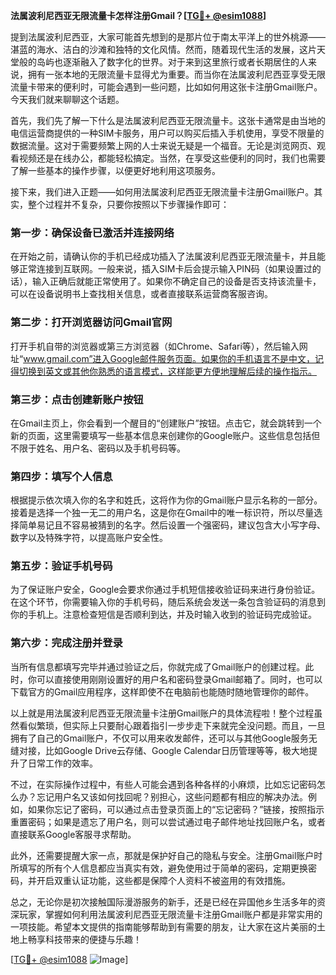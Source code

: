 **法属波利尼西亚无限流量卡怎样注册Gmail？[[TG💪+ @esim1088](https://t.me/s/esim1088)]**

提到法属波利尼西亚，大家可能首先想到的是那片位于南太平洋上的世外桃源——湛蓝的海水、洁白的沙滩和独特的文化风情。然而，随着现代生活的发展，这片天堂般的岛屿也逐渐融入了数字化的世界。对于来到这里旅行或者长期居住的人来说，拥有一张本地的无限流量卡显得尤为重要。而当你在法属波利尼西亚享受无限流量卡带来的便利时，可能会遇到一些问题，比如如何用这张卡注册Gmail账户。今天我们就来聊聊这个话题。

首先，我们先了解一下什么是法属波利尼西亚无限流量卡。这张卡通常是由当地的电信运营商提供的一种SIM卡服务，用户可以购买后插入手机使用，享受不限量的数据流量。这对于需要频繁上网的人士来说无疑是一个福音。无论是浏览网页、观看视频还是在线办公，都能轻松搞定。当然，在享受这些便利的同时，我们也需要了解一些基本的操作步骤，以便更好地利用这项服务。

接下来，我们进入正题——如何用法属波利尼西亚无限流量卡注册Gmail账户。其实，整个过程并不复杂，只要你按照以下步骤操作即可：

### 第一步：确保设备已激活并连接网络

在开始之前，请确认你的手机已经成功插入了法属波利尼西亚无限流量卡，并且能够正常连接到互联网。一般来说，插入SIM卡后会提示输入PIN码（如果设置过的话），输入正确后就能正常使用了。如果你不确定自己的设备是否支持该流量卡，可以在设备说明书上查找相关信息，或者直接联系运营商客服咨询。

### 第二步：打开浏览器访问Gmail官网

打开手机自带的浏览器或第三方浏览器（如Chrome、Safari等），然后输入网址“www.gmail.com”进入Google邮件服务页面。如果你的手机语言不是中文，记得切换到英文或其他你熟悉的语言模式，这样能更方便地理解后续的操作指示。

### 第三步：点击创建新账户按钮

在Gmail主页上，你会看到一个醒目的“创建账户”按钮。点击它，就会跳转到一个新的页面，这里需要填写一些基本信息来创建你的Google账户。这些信息包括但不限于姓名、用户名、密码以及手机号码等。

### 第四步：填写个人信息

根据提示依次填入你的名字和姓氏，这将作为你的Gmail账户显示名称的一部分。接着是选择一个独一无二的用户名，这是你在Gmail中的唯一标识符，所以尽量选择简单易记且不容易被猜到的名字。然后设置一个强密码，建议包含大小写字母、数字以及特殊字符，以提高账户安全性。

### 第五步：验证手机号码

为了保证账户安全，Google会要求你通过手机短信接收验证码来进行身份验证。在这个环节，你需要输入你的手机号码，随后系统会发送一条包含验证码的消息到你的手机上。注意检查短信是否顺利到达，并及时输入收到的验证码完成验证。

### 第六步：完成注册并登录

当所有信息都填写完毕并通过验证之后，你就完成了Gmail账户的创建过程。此时，你可以直接使用刚刚设置好的用户名和密码登录Gmail邮箱了。同时，也可以下载官方的Gmail应用程序，这样即使不在电脑前也能随时随地管理你的邮件。

以上就是用法属波利尼西亚无限流量卡注册Gmail账户的具体流程啦！整个过程虽然看似繁琐，但实际上只要耐心跟着指引一步步走下来就完全没问题。而且，一旦拥有了自己的Gmail账户，不仅可以用来收发邮件，还可以与其他Google服务无缝对接，比如Google Drive云存储、Google Calendar日历管理等等，极大地提升了日常工作的效率。

不过，在实际操作过程中，有些人可能会遇到各种各样的小麻烦，比如忘记密码怎么办？忘记用户名又该如何找回呢？别担心，这些问题都有相应的解决办法。例如，如果你忘记了密码，可以通过点击登录页面上的“忘记密码？”链接，按照指示重置密码；如果是遗忘了用户名，则可以尝试通过电子邮件地址找回账户名，或者直接联系Google客服寻求帮助。

此外，还需要提醒大家一点，那就是保护好自己的隐私与安全。注册Gmail账户时所填写的所有个人信息都应当真实有效，避免使用过于简单的密码，定期更换密码，并开启双重认证功能，这些都是保障个人资料不被盗用的有效措施。

总之，无论你是初次接触国际漫游服务的新手，还是已经在异国他乡生活多年的资深玩家，掌握如何利用法属波利尼西亚无限流量卡注册Gmail账户都是非常实用的一项技能。希望本文提供的指南能够帮助到有需要的朋友，让大家在这片美丽的土地上畅享科技带来的便捷与乐趣！

[[TG💪+ @esim1088](https://t.me/s/esim1088) ![Image](https://i.postimg.cc/4NQfJmqS/Snipaste-2025-05-13-00-14-12.png)]